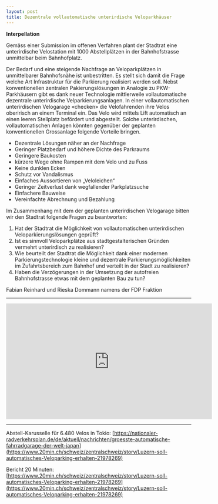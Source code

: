 ```yaml
---
layout: post
title: Dezentrale vollautomatische unterirdische Veloparkhäuser 
---
```


**Interpellation**

Gemäss einer Submission im offenen Verfahren plant der Stadtrat eine unterirdische Velostation mit 1000 Abstellplätzen in der Bahnhofstrasse unmittelbar beim Bahnhofplatz.

Der Bedarf und eine steigende Nachfrage an Veloparkplätzen in unmittelbarer Bahnhofsnähe ist unbestritten. Es stellt sich damit die Frage welche Art Infrastruktur für die Parkierung realisiert werden soll. Nebst konventionellen zentralen Pakierungslösungen in Analogie zu PKW-Parkhäusern gibt es dank neuer Technologie mittlerweile vollautomatische dezentrale unterirdische Velparkierungsanlagen. In einer vollautomatischen unterirdischen Velogarage «checken» die Velofahrenden ihre Velos oberirisch an einem Terminal ein. Das Velo wird mittels Lift automatisch an einen leeren Stellplatz befördert und abgestellt.
Solche unterirdischen, vollautomatischen Anlagen könnten gegenüber der geplanten konventionellen Grossanlage folgende Vorteile bringen.

-	Dezentrale Lösungen näher an der Nachfrage
-	Geringer Platzbedarf und höhere Dichte des Parkraums
-	Geringere Baukosten
-	kürzere Wege ohne Rampen mit dem Velo und zu Fuss
-	Keine dunklen Ecken
-	Schutz vor Vandalismus
-	Einfaches Aussortieren von „Veloleichen“
-	Geringer Zeitverlust dank wegfallender Parkplatzsuche
-	Einfachere Bauweise
-	Vereinfachte Abrechnung und Bezahlung

Im Zusammenhang mit dem der geplanten unterirdischen Velogarage bitten wir den Stadtrat folgende Fragen zu beantworten:

1. Hat der Stadtrat die Möglichkeit von vollautomatischen unterirdischen Veloparkierungslösungen geprüft?
2. Ist es sinnvoll Veloparkplätze aus stadtgestalterischen Gründen vermehrt unterirdisch zu realisieren?
3. Wie beurteilt der Stadtrat die Möglichkeit dank einer modernen Parkierungstechnologie kleine und dezentrale Parkierungsmöglichkeiten im Zufahrtsbereich zum Bahnhof und verteilt in der Stadt zu realisieren?
4. Haben die Verzögerungen in der Umsetzung der autofreien Bahnhofstrasse etwas mit dem geplanten Bau zu tun?

Fabian Reinhard und Rieska Dommann
namens der FDP Fraktion

<hr />

<iframe width="560" height="315" src="https://www.youtube.com/embed/jt40Tp0u7aY" frameborder="0" allow="autoplay; encrypted-media" allowfullscreen></iframe>

<hr />

Abstell-Karusselle für 6.480 Velos in Tokio: [https://nationaler-radverkehrsplan.de/de/aktuell/nachrichten/groesste-automatische-fahrradgarage-der-welt-japan](https://www.20min.ch/schweiz/zentralschweiz/story/Luzern-soll-automatisches-Veloparking-erhalten-21978269)

Bericht 20 Minuten: [https://www.20min.ch/schweiz/zentralschweiz/story/Luzern-soll-automatisches-Veloparking-erhalten-21978269](https://www.20min.ch/schweiz/zentralschweiz/story/Luzern-soll-automatisches-Veloparking-erhalten-21978269)

